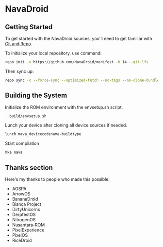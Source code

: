 # NavaDroid

 Getting Started
---------------
To get started with the NavaDroid sources, you'll need to get
familiar with [Git and Repo](https://source.android.com/setup/build/downloading).

 To initialize your local repository, use command:

```bash
repo init -u https://github.com/NavaDroid/manifest -b 14 --git-lfs
```

Then sync up:

```bash
repo sync -c --force-sync --optimized-fetch --no-tags --no-clone-bundle --prune -j$(nproc --all)
```

Building the System
-------------------
 Initialize the ROM environment with the envsetup.sh script.

```bash
. build/envsetup.sh
```

Lunch your device after cloning all device sources if needed.

```bash
lunch nava_devicecodename-buildtype
```

Start compilation

```bash
mka nava 
```
Thanks section
---------------

Here's my thanks to people who made this possible:

* AOSPA
* ArrowOS
* BananaDroid
* Bianca Project
* DirtyUnicorns
* DerpfestOS
* NitrogenOS
* Nusantara-ROM
* PixelExperience
* PixelOS
* RiceDroid
